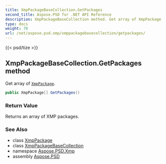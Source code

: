 ```yaml
---
title: XmpPackageBaseCollection.GetPackages
second_title: Aspose.PSD for .NET API Reference
description: XmpPackageBaseCollection method. Get array of XmpPackage
type: docs
weight: 70
url: /net/aspose.psd.xmp/xmppackagebasecollection/getpackages/
---
```

{{< psd/tize >}}
## XmpPackageBaseCollection.GetPackages method

Get array of [`XmpPackage`](../../xmppackage/).

```csharp
public XmpPackage[] GetPackages()
```

### Return Value

Returns an array of XMP packages.

### See Also

* class [XmpPackage](../../xmppackage/)
* class [XmpPackageBaseCollection](../)
* namespace [Aspose.PSD.Xmp](../../xmppackagebasecollection/)
* assembly [Aspose.PSD](../../../)


